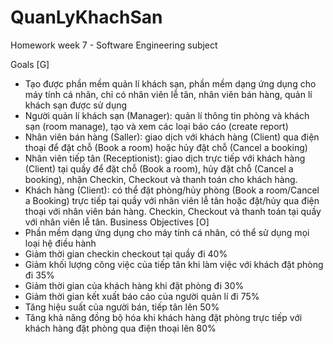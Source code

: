 # QuanLyKhachSan
Homework week 7 - Software Engineering subject

Goals [G]
- Tạo được phần mềm quản lí khách sạn, phần mềm dạng ứng dụng cho máy tính cá nhân, chỉ có nhân viên lễ tân, nhân viên bán hàng, quản lí khách sạn được sử dụng
- Người quản lí khách sạn (Manager): quản lí thông tin phòng và khách sạn (room manage), tạo và xem các loại báo cáo (create report)
- Nhân viên bán hàng (Saller): giao dịch với khách hàng (Client) qua điện thoại để đặt chỗ (Book a room) hoặc hủy đặt chỗ (Cancel a booking)
- Nhân viên tiếp tân (Receptionist): giao dịch trực tiếp với khách hàng (Client) tại quầy để đặt chỗ (Book a room), hủy đặt chỗ (Cancel a booking), nhận Checkin, Checkout và thanh toán cho khách hàng.
- Khách hàng (Client): có thể đặt phòng/hủy phòng (Book a room/Cancel a Booking) trực tiếp tại quầy với nhân viên lễ tân hoặc đặt/hủy qua điện thoại với nhân viên bán hàng. Checkin, Checkout và thanh toán tại quầy với nhân viên lễ tân.
Business Objectives [O]
- Phần mềm dạng ứng dụng cho máy tính cá nhân, có thể sử dụng mọi loại hệ điều hành
- Giảm thời gian checkin checkout tại quầy đi 40%
- Giảm khối lượng công việc của tiếp tân khi làm việc với khách đặt phòng đi 35%
- Giảm thời gian của khách hàng khi đặt phòng đi 30%
- Giảm thời gian kết xuất báo cáo của người quản lí đi 75%
- Tăng hiệu suất của người bán, tiếp tân lên 50%
- Tăng khả năng đồng bộ hóa khi khách hàng đặt phòng trực tiếp với khách hàng đặt phòng qua điện thoại lên 80%
